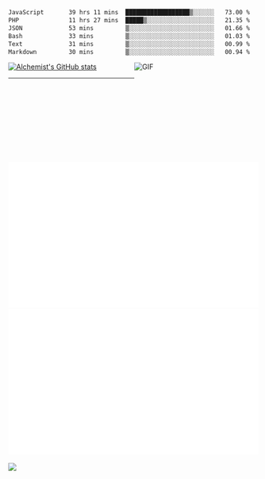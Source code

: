 <!--START_SECTION:waka-->

```text
JavaScript       39 hrs 11 mins  ██████████████████▒░░░░░░   73.00 %
PHP              11 hrs 27 mins  █████▒░░░░░░░░░░░░░░░░░░░   21.35 %
JSON             53 mins         ▒░░░░░░░░░░░░░░░░░░░░░░░░   01.66 %
Bash             33 mins         ▒░░░░░░░░░░░░░░░░░░░░░░░░   01.03 %
Text             31 mins         ▒░░░░░░░░░░░░░░░░░░░░░░░░   00.99 %
Markdown         30 mins         ▒░░░░░░░░░░░░░░░░░░░░░░░░   00.94 %
```

<!--END_SECTION:waka-->

[![Alchemist's GitHub stats](https://github-readme-stats.vercel.app/api?username=DrMaxis&show_icons=true&theme=outrun&count_private=true)](#)
<img align="right" alt="GIF" src="https://user-images.githubusercontent.com/5355808/139111924-210cc6fa-9fb1-4dac-929d-6324a5836a92.gif" width="250" height="200" />
<hr />

![](https://raw.githubusercontent.com/DrMaxis/github-stats-transparent/output/generated/overview.svg)
![](https://raw.githubusercontent.com/DrMaxis/github-stats-transparent/output/generated/languages.svg)

 
<a href="https://count.getloli.com/"><img src="https://count.getloli.com/get/@:maxis-the-alchemist?theme=rule34"></a>
<!-- https://count.getloli.com/get/@alchemist?theme=rule34 -->
<br>
